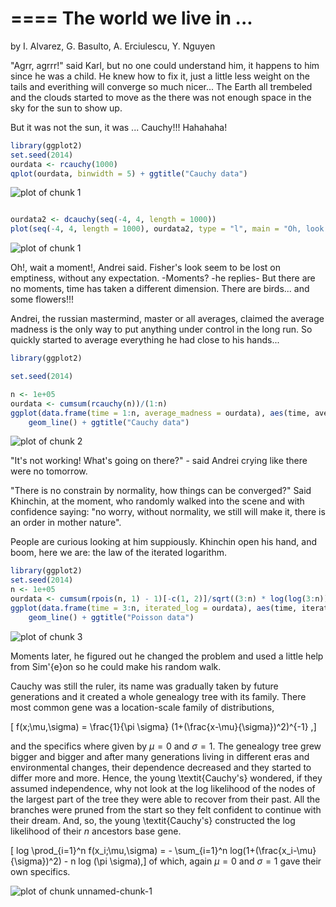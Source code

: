 
====
The world we live in ...
====
by I. Alvarez, G. Basulto, A. Erciulescu, Y. Nguyen


"Agrr, agrrr!" said Karl, but no one could understand him, it happens to him since he was a child. He knew how to fix it, just a little less weight on the tails and everithing will converge so much nicer... The Earth all trembeled and the clouds started to move as the there was not enough space in the sky for the sun to show up. 

But it was not the sun, it was ... Cauchy!!! Hahahaha!

```r
library(ggplot2)
set.seed(2014)
ourdata <- rcauchy(1000)
qplot(ourdata, binwidth = 5) + ggtitle("Cauchy data")
```

![plot of chunk 1](figure/11.png) 

```r

ourdata2 <- dcauchy(seq(-4, 4, length = 1000))
plot(seq(-4, 4, length = 1000), ourdata2, type = "l", main = "Oh, look at this symmetry!")
```

![plot of chunk 1](figure/12.png) 


Oh!, wait a moment!, Andrei said. 
Fisher's look seem to be lost on emptiness, without any expectation. -Moments? -he replies- But there are no moments, time has taken a different dimension. There are birds... and some flowers!!!

Andrei, the russian mastermind, master or all averages, claimed the average madness is the only way to put anything under control in the long run. So quickly started to average everything he had close to his hands...


```r
library(ggplot2)

set.seed(2014)

n <- 1e+05
ourdata <- cumsum(rcauchy(n))/(1:n)
ggplot(data.frame(time = 1:n, average_madness = ourdata), aes(time, average_madness)) + 
    geom_line() + ggtitle("Cauchy data")
```

![plot of chunk 2](figure/2.png) 


"It's not working! What's going on there?" - said Andrei crying like there were no tomorrow. 

"There is no constrain by normality, how things can be converged?" Said Khinchin, at the moment, who randomly walked into the scene and with confidence saying: "no worry, without normality, we still will make it, there is an order in  mother nature". 

People are curious looking at him suppiously. Khinchin open his hand, and boom, here we are: the law of the iterated logarithm.


```r
library(ggplot2)
set.seed(2014)
n <- 1e+05
ourdata <- cumsum(rpois(n, 1) - 1)[-c(1, 2)]/sqrt((3:n) * log(log(3:n)))
ggplot(data.frame(time = 3:n, iterated_log = ourdata), aes(time, iterated_log)) + 
    geom_line() + ggtitle("Poisson data")
```

![plot of chunk 3](figure/3.png) 


Moments later, he figured out he changed the problem and used a little help from Sim\'{e}on so he could make his random walk.

Cauchy was still the ruler, its name was gradually taken by future generations and it created a whole genealogy tree with its family. There most common gene was a location-scale family of distributions,

\[ f(x;\mu,\sigma) = \frac{1}{\pi \sigma} (1+(\frac{x-\mu}{\sigma})^2)^{-1} ,\]

and the specifics where given by $\mu=0$ and $\sigma=1$. The genealogy tree grew bigger and bigger and after many generations living in different eras and environmental changes, their dependence decreased and they started to differ more and more. Hence, the young \textit{Cauchy's} wondered, if they assumed independence, why not look at the log likelihood of the nodes of the largest part of the tree they were able to recover from their past. All the branches were pruned from the start so they felt confident to continue with their dream. And, so, the young \textit{Cauchy's} constructed the log likelihood of their $n$ ancestors base gene.


\[ log \prod_{i=1}^n f(x_i;\mu,\sigma) = - \sum_{i=1}^n log(1+(\frac{x_i-\mu}{\sigma})^2) - n log (\pi \sigma),\]
 of which, again $\mu=0$ and $\sigma=1$ gave their own specifics. 


![plot of chunk unnamed-chunk-1](figure/unnamed-chunk-1.png) 

